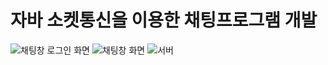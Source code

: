 # 자바 소켓통신을 이용한 채팅프로그램 개발
![채팅창 로그인 화면](https://user-images.githubusercontent.com/95892601/178210184-d00d07aa-1525-4713-91f1-b18a97913333.png)
![채팅창 화면](https://user-images.githubusercontent.com/95892601/178210275-f066e87e-e571-4487-bdc1-677073d987aa.png)
![서버](https://user-images.githubusercontent.com/95892601/178210290-49823b93-bbf9-4662-a185-71a02cce82fa.png)
